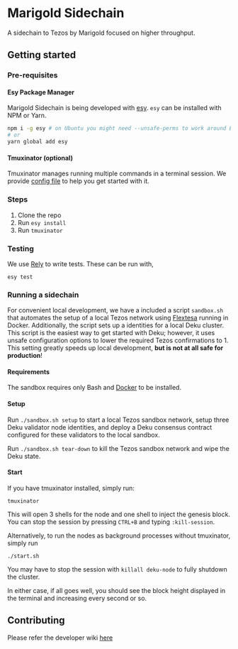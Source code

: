 # Marigold Sidechain

A sidechain to Tezos by Marigold focused on higher throughput.

## Getting started

### Pre-requisites

#### Esy Package Manager

Marigold Sidechain is being developed with
[esy](https://esy.sh/). `esy` can be installed with NPM or Yarn.

```sh
npm i -g esy # on Ubuntu you might need --unsafe-perms to work around EACCES issues
# or
yarn global add esy
```

#### Tmuxinator (optional)

Tmuxinator manages running multiple commands in a terminal session. We
provide [config file](./.tmuxinator.yml) to help you get started with
it. 

### Steps

1. Clone the repo
2. Run `esy install`
3. Run `tmuxinator`

### Testing

We use [Rely](https://reason-native.com/docs/rely/) to write
tests. These can be run with,

```
esy test
```

### Running a sidechain

For convenient local development, we have a included a script `sandbox.sh` that
automates the setup of a local Tezos network using [Flextesa](https://tezos.gitlab.io/flextesa/)
running in Docker. Additionally, the script sets up a identities for a local Deku cluster.
This script is the easiest way to get started with Deku; however, it uses unsafe
configuration options to lower the required Tezos confirmations to 1. This setting greatly
speeds up local development, **but is not at all safe for production**!

#### Requirements

The sandbox requires only Bash and [Docker](https://docs.docker.com/get-docker/) to be installed.

#### Setup

Run `./sandbox.sh setup` to start a local Tezos sandbox network, setup three Deku validator node identities, and deploy
a Deku consensus contract configured for these validators to the local sandbox.

Run `./sandbox.sh tear-down` to kill the Tezos sandbox network and wipe the Deku state.

#### Start


If you have tmuxinator installed, simply run:
```
tmuxinator
```

This will open 3 shells for the node and one shell to inject the genesis block. You can stop the session by pressing `CTRL+B`
and typing `:kill-session`.

Alternatively, to run the nodes as background processes without tmuxinator, simply run
```
./start.sh
```

You may have to stop the session with `killall deku-node` to fully shutdown the cluster.

In either case, if all goes well, you should see the block height displayed in the terminal and increasing every second or so.

## Contributing

Please refer the developer wiki [here](https://github.com/marigold-dev/sidechain/wiki)
